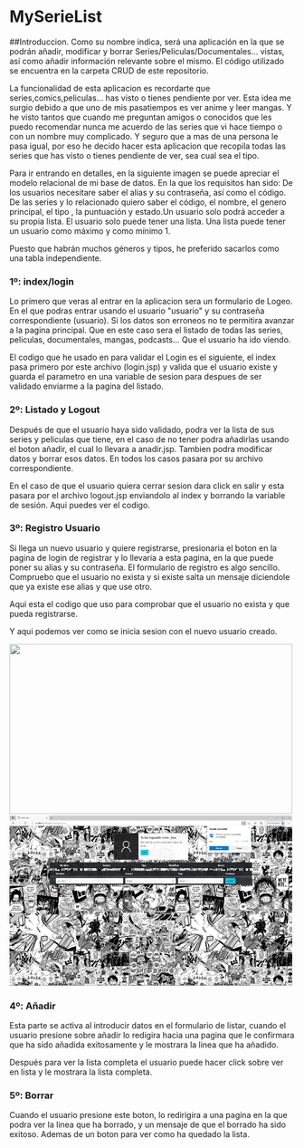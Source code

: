 # MySerieList

##Introduccion.
Como su nombre indica, será una aplicación en la que se podrán añadir, modificar y borrar Series/Peliculas/Documentales... vistas, así como añadir información relevante sobre el mismo. El código utilizado se encuentra en la carpeta CRUD de este repositorio.

La funcionalidad de esta aplicacion es recordarte que series,comics,peliculas... has visto o tienes pendiente por ver. Esta idea me surgio debido a que uno de mis pasatiempos es ver anime y leer mangas. Y he visto tantos que cuando me preguntan amigos o conocidos que les puedo recomendar nunca me acuerdo de las series que vi hace tiempo o con un nombre muy complicado. Y seguro que a mas de una persona le pasa igual, por eso he decido hacer esta aplicacion que recopila todas las series que has visto o tienes pendiente de ver, sea cual sea el tipo.

Para ir entrando en detalles, en la siguiente imagen se puede apreciar el modelo relacional de mi base de datos. En la que los requisitos han sido: De los usuarios necesitare saber el alias y su contraseña, así como el código. De las series y lo relacionado quiero saber el código, el nombre, el genero principal, el tipo , la puntuación y estado.Un usuario solo podrá acceder a su propia lista. El usuario solo puede tener una lista.  Una lista puede tener un usuario como máximo y como mínimo 1.

Puesto que habrán muchos géneros y tipos, he preferido sacarlos como una tabla independiente.



### 1º: index/login

Lo primero que  veras al entrar en la aplicacion sera un formulario de Logeo. En el que podras entrar usando el usuario "usuario" y su contraseña correspondiente (usuario). Si los datos son erroneos no te permitira avanzar a la pagina principal. Que en este caso sera el listado de todas las series, peliculas, documentales, mangas, podcasts... Que el usuario ha ido viendo. 


El codigo que he usado en para validar el Login es el siguiente, el index pasa primero por este archivo (login.jsp) y valida que el usuario existe y guarda el parametro en una variable de sesion para despues de ser validado enviarme a la pagina del listado.



### 2º: Listado y Logout
Después de que el usuario haya sido validado, podra ver la lista de sus series y peliculas que tiene, en el caso de no tener podra añadirlas usando el boton añadir, el cual lo llevara a anadir.jsp. Tambien podra modificar datos y borrar esos datos. En todos los casos pasara por su archivo correspondiente.



En el caso de que el usuario quiera cerrar sesion dara click en salir y esta pasara por el archivo logout.jsp enviandolo al index y borrando la variable de sesión. Aqui puedes ver el codigo.



### 3º: Registro Usuario

Si llega un nuevo usuario y quiere registrarse, presionaria el boton en la pagina de login de registrar y lo llevaria a esta pagina, en la que puede poner su alias y su contraseña. El formulario de registro es algo sencillo. Compruebo que el usuario no exista y si existe salta un mensaje diciendole que ya existe ese alias y que use otro.



Aqui esta el codigo que uso para comprobar que el usuario no exista y que pueda registrarse.



Y aqui podemos ver como se inicia sesion con el nuevo usuario creado.

<div>
  <img height="300" width="500" src="LogeoUsuarioRegistrado.png">
  <img height="300" width="500" src="RegistroUsuarioLogeo.png">
</div>

### 4º: Añadir

Esta parte se activa al introducir datos en el formulario de listar, cuando el usuario presione sobre añadir lo redigira hacia una pagina que le confirmara que ha sido añadida exitosamente y le mostrara la linea que ha añadido.



Después para ver la lista completa el usuario puede hacer click sobre ver en lista y le mostrara la lista completa.



### 5º: Borrar

Cuando el usuario presione este boton, lo redirigira a una pagina en la que podra ver la linea que ha borrado, y un mensaje de que el borrado ha sido exitoso. Ademas de un boton para ver como ha quedado la lista.


